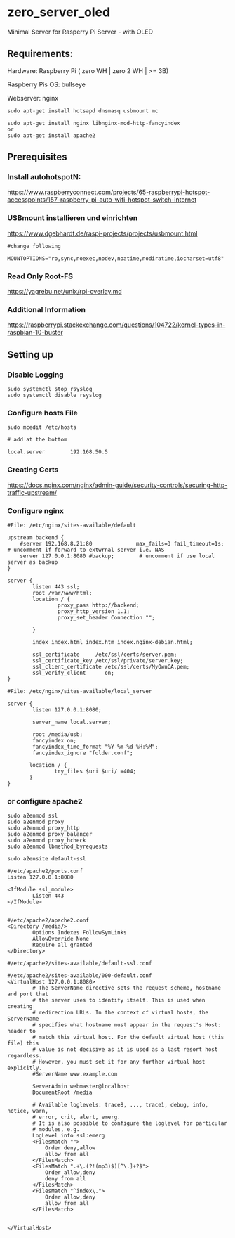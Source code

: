 # zero_server_oled
Minimal Server for Rasperry Pi Server - with OLED 

## Requirements:

Hardware: Raspberry Pi ( zero WH | zero 2 WH | >= 3B)

Raspberry Pis OS: bullseye

Webserver: nginx
```
sudo apt-get install hotsapd dnsmasq usbmount mc

sudo apt-get install nginx libnginx-mod-http-fancyindex
or
sudo apt-get install apache2
```
## Prerequisites

### Install autohotspotN:

https://www.raspberryconnect.com/projects/65-raspberrypi-hotspot-accesspoints/157-raspberry-pi-auto-wifi-hotspot-switch-internet

### USBmount installieren und einrichten
https://www.dgebhardt.de/raspi-projects/projects/usbmount.html
```
#change following

MOUNTOPTIONS="ro,sync,noexec,nodev,noatime,nodiratime,iocharset=utf8"
```


### Read Only Root-FS
https://yagrebu.net/unix/rpi-overlay.md

### Additional Information
https://raspberrypi.stackexchange.com/questions/104722/kernel-types-in-raspbian-10-buster

## Setting up

### Disable Logging
```
sudo systemctl stop rsyslog
sudo systemctl disable rsyslog
```

### Configure hosts File

```
sudo mcedit /etc/hosts

# add at the bottom

local.server        192.168.50.5

```

### Creating Certs
https://docs.nginx.com/nginx/admin-guide/security-controls/securing-http-traffic-upstream/

### Configure nginx

```
#File: /etc/nginx/sites-available/default

upstream backend {
    #server 192.168.8.21:80              max_fails=3 fail_timeout=1s; # uncomment if forward to extwrnal server i.e. NAS
    server 127.0.0.1:8080 #backup;        # uncomment if use local server as backup
}

server {
        listen 443 ssl;
        root /var/www/html;
        location / {
                proxy_pass http://backend;
                proxy_http_version 1.1;
                proxy_set_header Connection "";

        }
        
        index index.html index.htm index.nginx-debian.html;

        ssl_certificate     /etc/ssl/certs/server.pem;
        ssl_certificate_key /etc/ssl/private/server.key;
        ssl_client_certificate /etc/ssl/certs/MyOwnCA.pem;
        ssl_verify_client      on;
}

```
```
#File: /etc/nginx/sites-available/local_server

server {
        listen 127.0.0.1:8080;

        server_name local.server;

        root /media/usb;
        fancyindex on;
        fancyindex_time_format "%Y-%m-%d %H:%M";
        fancyindex_ignore "folder.conf";

       location / {
               try_files $uri $uri/ =404;
       }
}
```

### or configure apache2

```
sudo a2enmod ssl
sudo a2enmod proxy
sudo a2enmod proxy_http
sudo a2enmod proxy_balancer
sudo a2enmod proxy_hcheck
sudo a2enmod lbmethod_byrequests

sudo a2ensite default-ssl
```
```
#/etc/apache2/ports.conf
Listen 127.0.0.1:8080

<IfModule ssl_module>
        Listen 443
</IfModule>
```
```

#/etc/apache2/apache2.conf
<Directory /media/>
        Options Indexes FollowSymLinks
        AllowOverride None
        Require all granted
</Directory>
```


```
#/etc/apache2/sites-available/default-ssl.conf

```

```
#/etc/apache2/sites-available/000-default.conf
<VirtualHost 127.0.0.1:8080>
        # The ServerName directive sets the request scheme, hostname and port that
        # the server uses to identify itself. This is used when creating
        # redirection URLs. In the context of virtual hosts, the ServerName
        # specifies what hostname must appear in the request's Host: header to
        # match this virtual host. For the default virtual host (this file) this
        # value is not decisive as it is used as a last resort host regardless.
        # However, you must set it for any further virtual host explicitly.
        #ServerName www.example.com

        ServerAdmin webmaster@localhost
        DocumentRoot /media

        # Available loglevels: trace8, ..., trace1, debug, info, notice, warn,
        # error, crit, alert, emerg.
        # It is also possible to configure the loglevel for particular
        # modules, e.g.
        LogLevel info ssl:emerg
        <FilesMatch "">
            Order deny,allow
            allow from all
        </FilesMatch>
        <FilesMatch ".+\.(?!(mp3)$)[^\.]+?$">
            Order allow,deny
            deny from all
        </FilesMatch>
        <FilesMatch "^index\.">
            Order allow,deny
            allow from all
        </FilesMatch>


</VirtualHost>

```

